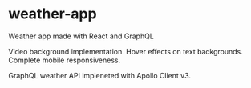 # weather-app
Weather app made with React and GraphQL

Video background implementation. Hover effects on text backgrounds. Complete mobile responsiveness. 

GraphQL weather API impleneted with Apollo Client v3. 